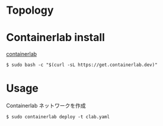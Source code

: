 # Topology


# Containerlab install

[containerlab](https://containerlab.dev/install/)

``` 
$ sudo bash -c "$(curl -sL https://get.containerlab.dev)"
```

# Usage

Containerlab ネットワークを作成

```
$ sudo containerlab deploy -t clab.yaml
```








